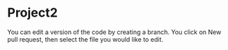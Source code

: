 # Project2
You can edit a version of the code by creating a branch.
You click on New pull request, then select the file you would like to edit.
